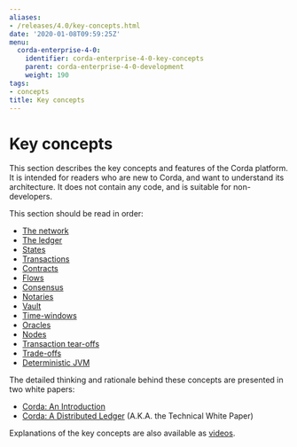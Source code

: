 ```yaml
---
aliases:
- /releases/4.0/key-concepts.html
date: '2020-01-08T09:59:25Z'
menu:
  corda-enterprise-4-0:
    identifier: corda-enterprise-4-0-key-concepts
    parent: corda-enterprise-4-0-development
    weight: 190
tags:
- concepts
title: Key concepts
---
```




# Key concepts

This section describes the key concepts and features of the Corda platform. It is intended for readers who are new to
Corda, and want to understand its architecture. It does not contain any code, and is suitable for non-developers.

This section should be read in order:



* [The network](key-concepts-ecosystem.md)
* [The ledger](key-concepts-ledger.md)
* [States](key-concepts-states.md)
* [Transactions](key-concepts-transactions.md)
* [Contracts](key-concepts-contracts.md)
* [Flows](key-concepts-flows.md)
* [Consensus](key-concepts-consensus.md)
* [Notaries](key-concepts-notaries.md)
* [Vault](key-concepts-vault.md)
* [Time-windows](key-concepts-time-windows.md)
* [Oracles](key-concepts-oracles.md)
* [Nodes](key-concepts-node.md)
* [Transaction tear-offs](key-concepts-tearoffs.md)
* [Trade-offs](key-concepts-tradeoffs.md)
* [Deterministic JVM](key-concepts-djvm.md)



The detailed thinking and rationale behind these concepts are presented in two white papers:



* [Corda: An Introduction](/en/pdf/corda-introductory-whitepaper.pdf)
* [Corda: A Distributed Ledger](/en/pdf/corda-technical-whitepaper.pdf) (A.K.A. the Technical White Paper)


Explanations of the key concepts are also available as [videos](https://vimeo.com/album/4555732/).



